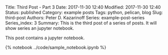 Title: Third Post - Part 3
Date: 2017-11-30 12:40
Modified: 2017-11-30 12:40
Status: published
Category: example posts
Tags: python, pelican, blog
Slug: third-post
Authors: Peter D. Kazarinoff
Series: example-post-series
Series_index: 3
Summary: This is the third post of a series of posts. It will show series an jupyter notebook.


This post contains a jupyter notebook.

{% notebook ../code/sample_notebook.ipynb %}